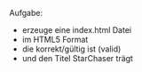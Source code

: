 Aufgabe:

- erzeuge eine index.html Datei
- im HTML5 Format
- die korrekt/gültig ist (valid)
- und den Titel StarChaser trägt
